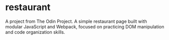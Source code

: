 # restaurant
A project from The Odin Project. A simple restaurant page built with modular JavaScript and Webpack, focused on practicing DOM manipulation and code organization skills.
